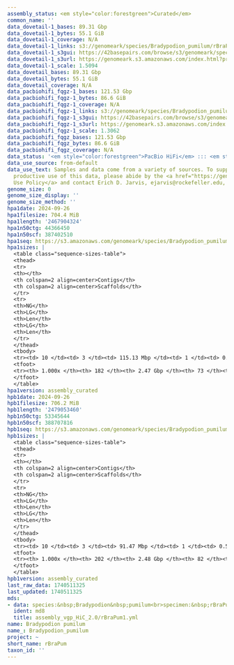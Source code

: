 ```yaml
---
assembly_status: <em style="color:forestgreen">Curated</em>
common_name: ''
data_dovetail-1_bases: 89.31 Gbp
data_dovetail-1_bytes: 55.1 GiB
data_dovetail-1_coverage: N/A
data_dovetail-1_links: s3://genomeark/species/Bradypodion_pumilum/rBraPum1/genomic_data/dovetail/<br>
data_dovetail-1_s3gui: https://42basepairs.com/browse/s3/genomeark/species/Bradypodion_pumilum/rBraPum1/genomic_data/dovetail/
data_dovetail-1_s3url: https://genomeark.s3.amazonaws.com/index.html?prefix=species/Bradypodion_pumilum/rBraPum1/genomic_data/dovetail/
data_dovetail-1_scale: 1.5094
data_dovetail_bases: 89.31 Gbp
data_dovetail_bytes: 55.1 GiB
data_dovetail_coverage: N/A
data_pacbiohifi_fqgz-1_bases: 121.53 Gbp
data_pacbiohifi_fqgz-1_bytes: 86.6 GiB
data_pacbiohifi_fqgz-1_coverage: N/A
data_pacbiohifi_fqgz-1_links: s3://genomeark/species/Bradypodion_pumilum/rBraPum1/genomic_data/pacbio_hifi/<br>
data_pacbiohifi_fqgz-1_s3gui: https://42basepairs.com/browse/s3/genomeark/species/Bradypodion_pumilum/rBraPum1/genomic_data/pacbio_hifi/
data_pacbiohifi_fqgz-1_s3url: https://genomeark.s3.amazonaws.com/index.html?prefix=species/Bradypodion_pumilum/rBraPum1/genomic_data/pacbio_hifi/
data_pacbiohifi_fqgz-1_scale: 1.3062
data_pacbiohifi_fqgz_bases: 121.53 Gbp
data_pacbiohifi_fqgz_bytes: 86.6 GiB
data_pacbiohifi_fqgz_coverage: N/A
data_status: '<em style="color:forestgreen">PacBio HiFi</em> ::: <em style="color:forestgreen">Dovetail</em>'
data_use_source: from-default
data_use_text: Samples and data come from a variety of sources. To support fair and
  productive use of this data, please abide by the <a href="https://genome10k.soe.ucsc.edu/data-use-policies/">Data
  Use Policy</a> and contact Erich D. Jarvis, ejarvis@rockefeller.edu, with any questions.
genome_size: 0
genome_size_display: ''
genome_size_method: ''
hpa1date: 2024-09-26
hpa1filesize: 704.4 MiB
hpa1length: '2467904324'
hpa1n50ctg: 44366450
hpa1n50scf: 387402510
hpa1seq: https://s3.amazonaws.com/genomeark/species/Bradypodion_pumilum/rBraPum1/assembly_curated/rBraPum1.hap1.cur.20240926.fasta.gz
hpa1sizes: |
  <table class="sequence-sizes-table">
  <thead>
  <tr>
  <th></th>
  <th colspan=2 align=center>Contigs</th>
  <th colspan=2 align=center>Scaffolds</th>
  </tr>
  <tr>
  <th>NG</th>
  <th>LG</th>
  <th>Len</th>
  <th>LG</th>
  <th>Len</th>
  </tr>
  </thead>
  <tbody>
  <tr><td> 10 </td><td> 3 </td><td> 115.13 Mbp </td><td> 1 </td><td> 0.52 Gbp </td></tr><tr><td> 20 </td><td> 5 </td><td> 73.42 Mbp </td><td> 1 </td><td> 0.52 Gbp </td></tr><tr><td> 30 </td><td> 9 </td><td> 67.95 Mbp </td><td> 2 </td><td> 483.74 Mbp </td></tr><tr><td> 40 </td><td> 13 </td><td> 51.26 Mbp </td><td> 2 </td><td> 483.74 Mbp </td></tr><tr style="background-color:#cccccc;"><td> 50 </td><td> 18 </td><td style="background-color:#88ff88;"> 44.37 Mbp </td><td> 3 </td><td style="background-color:#88ff88;"> 387.40 Mbp </td></tr><tr><td> 60 </td><td> 24 </td><td> 32.73 Mbp </td><td> 4 </td><td> 345.61 Mbp </td></tr><tr><td> 70 </td><td> 32 </td><td> 27.93 Mbp </td><td> 4 </td><td> 345.61 Mbp </td></tr><tr><td> 80 </td><td> 42 </td><td> 20.50 Mbp </td><td> 5 </td><td> 266.41 Mbp </td></tr><tr><td> 90 </td><td> 59 </td><td> 10.47 Mbp </td><td> 8 </td><td> 42.92 Mbp </td></tr><tr><td> 100 </td><td> 182 </td><td> 23.05 Kbp </td><td> 73 </td><td> 23.05 Kbp </td></tr></tbody>
  <tfoot>
  <tr><th> 1.000x </th><th> 182 </th><th> 2.47 Gbp </th><th> 73 </th><th> 2.47 Gbp </th></tr>
  </tfoot>
  </table>
hpa1version: assembly_curated
hpb1date: 2024-09-26
hpb1filesize: 706.2 MiB
hpb1length: '2479053460'
hpb1n50ctg: 53345644
hpb1n50scf: 388707816
hpb1seq: https://s3.amazonaws.com/genomeark/species/Bradypodion_pumilum/rBraPum1/assembly_curated/rBraPum1.hap2.cur.20240926.fasta.gz
hpb1sizes: |
  <table class="sequence-sizes-table">
  <thead>
  <tr>
  <th></th>
  <th colspan=2 align=center>Contigs</th>
  <th colspan=2 align=center>Scaffolds</th>
  </tr>
  <tr>
  <th>NG</th>
  <th>LG</th>
  <th>Len</th>
  <th>LG</th>
  <th>Len</th>
  </tr>
  </thead>
  <tbody>
  <tr><td> 10 </td><td> 3 </td><td> 91.47 Mbp </td><td> 1 </td><td> 0.52 Gbp </td></tr><tr><td> 20 </td><td> 6 </td><td> 80.49 Mbp </td><td> 1 </td><td> 0.52 Gbp </td></tr><tr><td> 30 </td><td> 9 </td><td> 77.57 Mbp </td><td> 2 </td><td> 476.61 Mbp </td></tr><tr><td> 40 </td><td> 12 </td><td> 71.51 Mbp </td><td> 2 </td><td> 476.61 Mbp </td></tr><tr style="background-color:#cccccc;"><td> 50 </td><td> 16 </td><td style="background-color:#88ff88;"> 53.35 Mbp </td><td> 3 </td><td style="background-color:#88ff88;"> 388.71 Mbp </td></tr><tr><td> 60 </td><td> 22 </td><td> 34.57 Mbp </td><td> 4 </td><td> 348.68 Mbp </td></tr><tr><td> 70 </td><td> 30 </td><td> 26.65 Mbp </td><td> 5 </td><td> 268.34 Mbp </td></tr><tr><td> 80 </td><td> 41 </td><td> 17.44 Mbp </td><td> 5 </td><td> 268.34 Mbp </td></tr><tr><td> 90 </td><td> 61 </td><td> 8.44 Mbp </td><td> 8 </td><td> 43.63 Mbp </td></tr><tr><td> 100 </td><td> 202 </td><td> 23.05 Kbp </td><td> 82 </td><td> 23.05 Kbp </td></tr></tbody>
  <tfoot>
  <tr><th> 1.000x </th><th> 202 </th><th> 2.48 Gbp </th><th> 82 </th><th> 2.48 Gbp </th></tr>
  </tfoot>
  </table>
hpb1version: assembly_curated
last_raw_data: 1740511325
last_updated: 1740511325
mds:
- data: species:&nbsp;Bradypodion&nbsp;pumilum<br>specimen:&nbsp;rBraPum1<br>projects:&nbsp;<br>&nbsp;&nbsp;-&nbsp;vgp<br>assembled_by_group:&nbsp;Rockefeller<br>data_location:&nbsp;S3<br>release_to:&nbsp;S3<br>combine_for_curation:&nbsp;true<br>hap1:&nbsp;s3://genomeark/species/Bradypodion_pumilum/rBraPum1/assembly_vgp_HiC_2.0/rBraPum1.HiC.hap1.20240820.fasta.gz<br>hap2:&nbsp;s3://genomeark/species/Bradypodion_pumilum/rBraPum1/assembly_vgp_HiC_2.0/rBraPum1.HiC.hap2.20240820.fasta.gz<br>pretext_hap1:&nbsp;s3://genomeark/species/Bradypodion_pumilum/rBraPum1/assembly_vgp_HiC_2.0/evaluation/hap1/pretext/rBraPum1_hap1_s2.pretext<br>pretext_hap2:&nbsp;s3://genomeark/species/Bradypodion_pumilum/rBraPum1/assembly_vgp_HiC_2.0/evaluation/hap2/pretext/rBraPum1_hap2_s2.pretext<br>kmer_spectra_img:&nbsp;s3://genomeark/species/Bradypodion_pumilum/rBraPum1/assembly_vgp_HiC_2.0/evaluation/merqury/rBraPum1_png/<br>pacbio_read_type:&nbsp;hifi<br>pipeline:&nbsp;<br>&nbsp;&nbsp;-&nbsp;hifiasm&nbsp;(0.19.9+galaxy0)<br>&nbsp;&nbsp;-&nbsp;yahs&nbsp;(1.2a.2+galaxy1)<br>notes:&nbsp;This&nbsp;was&nbsp;a&nbsp;Hifiasm-HiC&nbsp;assembly&nbsp;of&nbsp;rBraPum1,&nbsp;resulting&nbsp;in&nbsp;two&nbsp;complete&nbsp;haplotypes.&nbsp;The&nbsp;HiC&nbsp;data&nbsp;was&nbsp;Dovetail&nbsp;OmniC.&nbsp;The&nbsp;original&nbsp;assembly&nbsp;for&nbsp;this&nbsp;individual&nbsp;is&nbsp;on&nbsp;NCBI&nbsp;as&nbsp;GCA_035047305.1&nbsp;and&nbsp;was&nbsp;assembled&nbsp;as&nbsp;a&nbsp;pseudohaplotype&nbsp;assembly&nbsp;generated&nbsp;by&nbsp;Dovetail.&nbsp;This&nbsp;20240820&nbsp;assembly&nbsp;on&nbsp;GenomeArk&nbsp;is&nbsp;a&nbsp;re-assembly,&nbsp;using&nbsp;hifiasm&nbsp;in&nbsp;Hi-C&nbsp;phsaing&nbsp;mode.&nbsp;The&nbsp;Hi-C&nbsp;data&nbsp;is&nbsp;available&nbsp;on&nbsp;NCBI&nbsp;as&nbsp;SRR24988076.&nbsp;We&nbsp;are&nbsp;submitting&nbsp;these&nbsp;assemblies&nbsp;for&nbsp;dual&nbsp;curation&nbsp;as&nbsp;a&nbsp;Phase&nbsp;1&nbsp;genome.&nbsp;<br>
  ident: md8
  title: assembly_vgp_HiC_2.0/rBraPum1.yml
name: Bradypodion pumilum
name_: Bradypodion_pumilum
project: ~
short_name: rBraPum
taxon_id: ''
---
```

